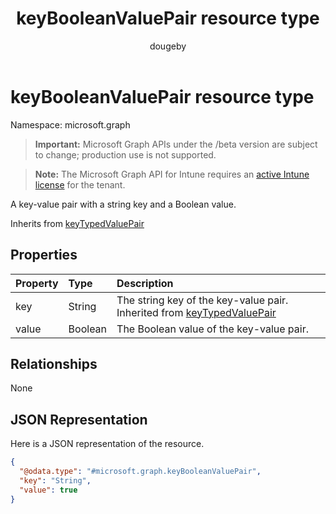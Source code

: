 ﻿---
title: "keyBooleanValuePair resource type"
description: "A key-value pair with a string key and a Boolean value."
author: "dougeby"
localization_priority: Normal
ms.prod: "intune"
doc_type: resourcePageType
---

# keyBooleanValuePair resource type

Namespace: microsoft.graph

> **Important:** Microsoft Graph APIs under the /beta version are subject to change; production use is not supported.

> **Note:** The Microsoft Graph API for Intune requires an [active Intune license](https://go.microsoft.com/fwlink/?linkid=839381) for the tenant.

A key-value pair with a string key and a Boolean value.

Inherits from [keyTypedValuePair](../resources/intune-deviceconfig-keytypedvaluepair.md)

## Properties

| Property | Type    | Description                                                                                                                     |
| :------- | :------ | :------------------------------------------------------------------------------------------------------------------------------ |
| key      | String  | The string key of the key-value pair. Inherited from [keyTypedValuePair](../resources/intune-deviceconfig-keytypedvaluepair.md) |
| value    | Boolean | The Boolean value of the key-value pair.                                                                                        |

## Relationships

None

## JSON Representation

Here is a JSON representation of the resource.

<!-- {
  "blockType": "resource",
  "@odata.type": "microsoft.graph.keyBooleanValuePair"
}
-->

```json
{
  "@odata.type": "#microsoft.graph.keyBooleanValuePair",
  "key": "String",
  "value": true
}
```
